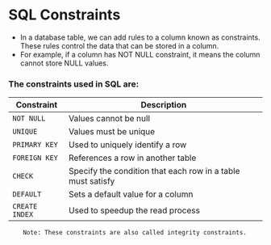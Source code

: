 # SQL Constraints

- In a database table, we can add rules to a column known as constraints. These rules control the data that can be
  stored in a column.
- For example, if a column has NOT NULL constraint, it means the column cannot store NULL values.

### The constraints used in SQL are:

| **Constraint** | **Description**                                             |
|----------------|-------------------------------------------------------------|
| `NOT NULL`     | Values cannot be null                                       |
| `UNIQUE`       | Values must be unique                                       |
| `PRIMARY KEY`  | Used to uniquely identify a row                             |
| `FOREIGN KEY`  | References a row in another table                           |
| `CHECK`        | Specify the condition that each row in a table must satisfy |
| `DEFAULT`      | Sets a default value for a column                           |
| `CREATE INDEX` | Used to speedup the  read process                           |

        Note: These constraints are also called integrity constraints.
